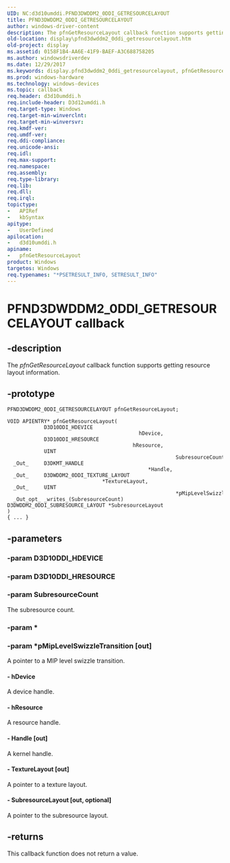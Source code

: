 ```yaml
---
UID: NC:d3d10umddi.PFND3DWDDM2_0DDI_GETRESOURCELAYOUT
title: PFND3DWDDM2_0DDI_GETRESOURCELAYOUT
author: windows-driver-content
description: The pfnGetResourceLayout callback function supports getting resource layout information.
old-location: display\pfnd3dwddm2_0ddi_getresourcelayout.htm
old-project: display
ms.assetid: 0158F1B4-AA6E-41F9-BAEF-A3C688758205
ms.author: windowsdriverdev
ms.date: 12/29/2017
ms.keywords: display.pfnd3dwddm2_0ddi_getresourcelayout, pfnGetResourceLayout callback function [Display Devices], pfnGetResourceLayout, PFND3DWDDM2_0DDI_GETRESOURCELAYOUT, PFND3DWDDM2_0DDI_GETRESOURCELAYOUT, d3d10umddi/pfnGetResourceLayout
ms.prod: windows-hardware
ms.technology: windows-devices
ms.topic: callback
req.header: d3d10umddi.h
req.include-header: D3d12umddi.h
req.target-type: Windows
req.target-min-winverclnt: 
req.target-min-winversvr: 
req.kmdf-ver: 
req.umdf-ver: 
req.ddi-compliance: 
req.unicode-ansi: 
req.idl: 
req.max-support: 
req.namespace: 
req.assembly: 
req.type-library: 
req.lib: 
req.dll: 
req.irql: 
topictype:
-	APIRef
-	kbSyntax
apitype:
-	UserDefined
apilocation:
-	d3d10umddi.h
apiname:
-	pfnGetResourceLayout
product: Windows
targetos: Windows
req.typenames: "*PSETRESULT_INFO, SETRESULT_INFO"
---
```


# PFND3DWDDM2_0DDI_GETRESOURCELAYOUT callback


## -description


The <i>pfnGetResourceLayout</i> callback function supports getting resource layout information. 


## -prototype


````
PFND3DWDDM2_0DDI_GETRESOURCELAYOUT pfnGetResourceLayout;

VOID APIENTRY* pfnGetResourceLayout(
            D3D10DDI_HDEVICE                                            hDevice,
            D3D10DDI_HRESOURCE                                          hResource,
            UINT                                                        SubresourceCount,
  _Out_     D3DKMT_HANDLE                                               *Handle,
  _Out_     D3DWDDM2_0DDI_TEXTURE_LAYOUT                                *TextureLayout,
  _Out_     UINT                                                        *pMipLevelSwizzleTransition,
  _Out_opt_ _writes_(SubresourceCount) D3DWDDM2_0DDI_SUBRESOURCE_LAYOUT *SubresourceLayout
)
{ ... }
````


## -parameters




### -param D3D10DDI_HDEVICE


### -param D3D10DDI_HRESOURCE


### -param SubresourceCount

The subresource count.


### -param *








### -param *pMipLevelSwizzleTransition [out]

A pointer to a MIP level swizzle transition. 


#### - hDevice

A device handle.


#### - hResource

A resource handle. 


#### - Handle [out]

A kernel handle.


#### - TextureLayout [out]

A pointer to a texture layout.


#### - SubresourceLayout [out, optional]

A pointer to the subresource layout.


## -returns



This callback function does not return a value.



